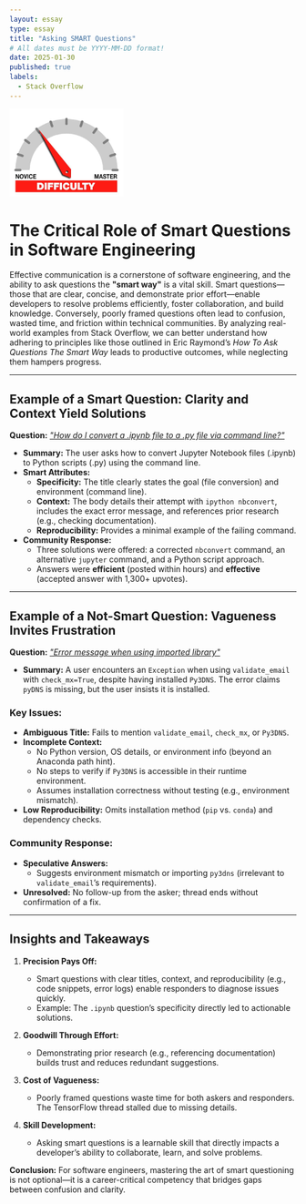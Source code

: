 ```yaml
---
layout: essay
type: essay
title: "Asking SMART Questions"
# All dates must be YYYY-MM-DD format!
date: 2025-01-30
published: true
labels:
  - Stack Overflow
---
```


<img width="200px" class="rounded float-start pe-4" src="../img/difficulty/degree_difficulty.jpg">

# The Critical Role of Smart Questions in Software Engineering  

Effective communication is a cornerstone of software engineering, and the ability to ask questions the **"smart way"** is a vital skill. Smart questions—those that are clear, concise, and demonstrate prior effort—enable developers to resolve problems efficiently, foster collaboration, and build knowledge. Conversely, poorly framed questions often lead to confusion, wasted time, and friction within technical communities. By analyzing real-world examples from Stack Overflow, we can better understand how adhering to principles like those outlined in Eric Raymond’s *How To Ask Questions The Smart Way* leads to productive outcomes, while neglecting them hampers progress.

---

## Example of a Smart Question: Clarity and Context Yield Solutions  

**Question:** [*"How do I convert a .ipynb file to a .py file via command line?"*](https://stackoverflow.com/questions/17077494/how-do-i-convert-a-ipython-notebook-into-a-python-file-via-commandline)  
- **Summary:** The user asks how to convert Jupyter Notebook files (.ipynb) to Python scripts (.py) using the command line.  
- **Smart Attributes:**  
  - **Specificity:** The title clearly states the goal (file conversion) and environment (command line).  
  - **Context:** The body details their attempt with `ipython nbconvert`, includes the exact error message, and references prior research (e.g., checking documentation).  
  - **Reproducibility:** Provides a minimal example of the failing command.  
- **Community Response:**  
  - Three solutions were offered: a corrected `nbconvert` command, an alternative `jupyter` command, and a Python script approach.  
  - Answers were **efficient** (posted within hours) and **effective** (accepted answer with 1,300+ upvotes).  

---

## Example of a Not-Smart Question: Vagueness Invites Frustration  

**Question:** [*"Error message when using imported library"*](https://stackoverflow.com/questions/57866818/error-message-when-using-imported-library?rq=1)  
- **Summary:** A user encounters an `Exception` when using `validate_email` with `check_mx=True`, despite having installed `Py3DNS`. The error claims `pyDNS` is missing, but the user insists it is installed.  

### Key Issues:  
- **Ambiguous Title:** Fails to mention `validate_email`, `check_mx`, or `Py3DNS`.  
- **Incomplete Context:**  
  - No Python version, OS details, or environment info (beyond an Anaconda path hint).  
  - No steps to verify if `Py3DNS` is accessible in their runtime environment.  
  - Assumes installation correctness without testing (e.g., environment mismatch).  
- **Low Reproducibility:** Omits installation method (`pip` vs. `conda`) and dependency checks.  

### Community Response:  
- **Speculative Answers:**  
  - Suggests environment mismatch or importing `py3dns` (irrelevant to `validate_email`’s requirements).   
- **Unresolved:** No follow-up from the asker; thread ends without confirmation of a fix. 

---

## Insights and Takeaways  

1. **Precision Pays Off:**  
   - Smart questions with clear titles, context, and reproducibility (e.g., code snippets, error logs) enable responders to diagnose issues quickly.  
   - Example: The `.ipynb` question’s specificity directly led to actionable solutions.  

2. **Goodwill Through Effort:**  
   - Demonstrating prior research (e.g., referencing documentation) builds trust and reduces redundant suggestions.  

3. **Cost of Vagueness:**  
   - Poorly framed questions waste time for both askers and responders. The TensorFlow thread stalled due to missing details.  

4. **Skill Development:**  
   - Asking smart questions is a learnable skill that directly impacts a developer’s ability to collaborate, learn, and solve problems.  

**Conclusion:** For software engineers, mastering the art of smart questioning is not optional—it is a career-critical competency that bridges gaps between confusion and clarity.  
